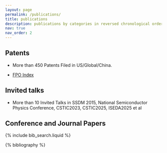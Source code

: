 ```yaml
---
layout: page
permalink: /publications/
title: publications
description: publications by categories in reversed chronological order.
nav: true
nav_order: 2
---
```

## Patents
- More than 450 Patents Filed in US/Global/China.

- <p> <a href='https://www.freepatentsonline.com/result.html?p=1&edit_alert=&srch=xprtsrch&query_txt=IN%2FWu%2CHeng+AADR%2FARMONK&uspat=on&usapp=on&eupat=on&jp=on&pct=on&depat=on&date_range=all&stemming=on&sort=chron&search=Search'>FPO Index</a> </p>

## Invited talks
- More than 10 Invited Talks in SSDM 2015, National Semiconductor Physics Conference, CSTIC2023, CSTIC2025, ISEDA2025 et al

## Conference and Journal Papers
<!-- _pages/publications.md -->

<!-- Bibsearch Feature -->

{% include bib_search.liquid %}

<div class="publications">

{% bibliography %}

</div>
